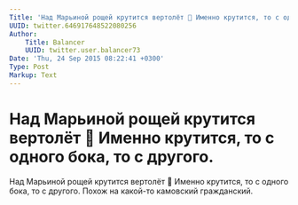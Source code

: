 ```yaml
---
Title: 'Над Марьиной рощей крутится вертолёт 🚁 Именно крутится, то с одного бока, то с другого.'
UUID: twitter.646917648522080256
Author:
    Title: Balancer
    UUID: twitter.user.balancer73
Date: 'Thu, 24 Sep 2015 08:22:41 +0300'
Type: Post
Markup: Text
---
```


# Над Марьиной рощей крутится вертолёт 🚁 Именно крутится, то с одного бока, то с другого.

Над Марьиной рощей крутится вертолёт 🚁 Именно крутится, то с
одного бока, то с другого. Похож на какой-то камовский
гражданский.